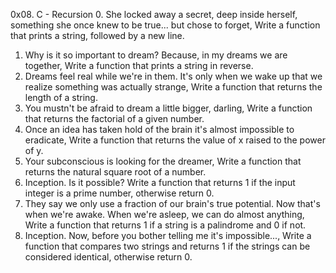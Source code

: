 0x08. C - Recursion
0. She locked away a secret, deep inside herself, something she once knew to be true... but chose to forget, Write a function that prints a string, followed by a new line.
1. Why is it so important to dream? Because, in my dreams we are together, Write a function that prints a string in reverse.
2. Dreams feel real while we're in them. It's only when we wake up that we realize something was actually strange, Write a function that returns the length of a string.
3. You mustn't be afraid to dream a little bigger, darling, Write a function that returns the factorial of a given number.
4. Once an idea has taken hold of the brain it's almost impossible to eradicate, Write a function that returns the value of x raised to the power of y.
5. Your subconscious is looking for the dreamer, Write a function that returns the natural square root of a number.
6. Inception. Is it possible? Write a function that returns 1 if the input integer is a prime number, otherwise return 0.
7. They say we only use a fraction of our brain's true potential. Now that's when we're awake. When we're asleep, we can do almost anything, Write a function that returns 1 if a string is a palindrome and 0 if not.
8. Inception. Now, before you bother telling me it's impossible..., Write a function that compares two strings and returns 1 if the strings can be considered identical, otherwise return 0.


